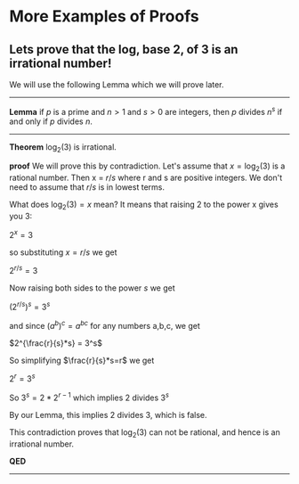 # More Examples of Proofs

## Lets prove that the log, base 2, of 3 is an irrational number!

We will use the following Lemma which we will prove later.

---

**Lemma** if $p$ is a prime and $n>1$ and $s>0$ are integers,
then $p$ divides $n^s$  if and only if $p$ divides $n$.

---

**Theorem** $\log_2(3)$ is irrational.

**proof**
We will prove this by contradiction.
Let's assume that $x = \log_2(3)$ is a rational number.
Then x = $r/s$ where r and s are positive integers.
We don't need to assume that $r/s$ is in lowest terms.

What does $\log_2(3)=x$ mean?
It means that raising 2 to the power x gives you 3:

$2^x=3$

so substituting $x=r/s$ we get

$2^{r/s} = 3$

Now raising both sides to the power $s$ we get

$(2^{r/s})^s = 3^s$

and since $(a^b)^c = a^{bc}$ for any numbers a,b,c, we get

$2^{\frac{r}{s}*s} = 3^s$

So simplifying $\frac{r}{s}*s=r$ we get

$2^r = 3^s$

So $3^s = 2*2^{r-1}$ which implies 2 divides $3^s$

By our Lemma, this implies 2 divides 3, which is false.

This contradiction proves that $\log_2(3)$ can not be rational, and hence is an irrational number.

**QED**

---



